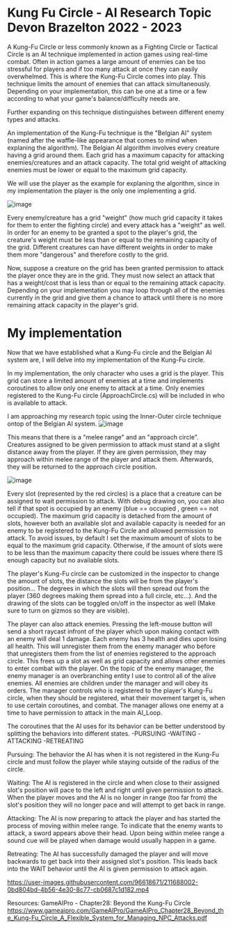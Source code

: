 # Kung Fu Circle - AI Research Topic Devon Brazelton 2022 - 2023

A Kung-Fu Circle or less commonly known as a Fighting Circle or Tactical Circle is an AI technique implemented in action games using real-time combat. 
Often in action games a large amount of enemies can be too stressful for players and if too many attack at once they can easily overwhelmed. This is where the
Kung-Fu Circle comes into play. This technique limits the amount of enemies that can attack simultaneously. Depending on your implementation, this can be one at a time or a few according to what your game's balance/difficulty needs are. 

Further expanding on this technique distinguishes between different enemy types and attacks.

An implementation of the Kung-Fu technique is the "Belgian AI" system (named after the waffle-like appearance that comes to mind when explaning the algorithm).
The Belgian AI algorithm involves every creature having a grid around them. Each grid has a maximum capacity for attacking enemies/creatures and an attack capacity.
The total grid weight of attacking enemies must be lower or equal to the maximum grid capacity.

We will use the player as the example for explaning the algorithm, since in my implementation the player is the only one implementing a grid.

![image](https://user-images.githubusercontent.com/96618671/211682943-5ad173d9-9465-46d4-abd1-c08850e348df.png)

Every enemy/creature has a grid "weight" (how much grid capacity it takes for them to enter the fighting circle) and every attack has a "weight" as well. In order for an enemy to be granted a spot to the player's grid, the creature's weight must be less than or equal to the remaining capacity of the grid.
Different creatures can have different weights in order to make them more "dangerous" and therefore costly to the grid.

Now, suppose a creature on the grid has been granted permission to attack the player once they are in the grid. They must now select an attack that has a weight/cost that is less than or equal to the remaining attack capacity. Depending on your implementation you may loop through all of the enemies currently in the grid and give them a chance to attack until there is no more remaining attack capacity in the player's grid.

# My implementation

Now that we have established what a Kung-Fu circle and the Belgian AI system are, I will delve into my implementation of the Kung-Fu circle.

In my implementation, the only character who uses a grid is the player.
This grid can store a limited amount of enemies at a time and implements coroutines to allow only one enemy to attack at a time.
Only enemies registered to the Kung-Fu circle (ApproachCircle.cs) will be included in who is available to attack.

I am approaching my research topic using the Inner-Outer circle technique ontop of the Belgian AI system. 
![image](https://user-images.githubusercontent.com/96618671/211686098-5be4f783-9e90-48c8-bb92-e2aa2ff1523b.png)

This means that there is a "melee range" and an "approach circle". Creatures assigned to be given permission to attack must stand at a slight distance away from the player. If they are given permission, they may approach within melee range of the player and attack them. Afterwards, they will be returned to the approach circle position.

![image](https://user-images.githubusercontent.com/96618671/211684212-5abdc7a0-a440-4993-a49a-7720e4032028.png)

Every slot (represented by the red circles) is a place that a creature can be assigned to wait permission to attack.
With debug drawing on, you can also tell if that spot is occupied by an enemy (blue == occupied , green == not occupied).
The maximum grid capacity is detached from the amount of slots, however both an available slot and available capacity is needed
for an enemy to be registered to the Kung-Fu Circle and allowed permission to attack. To avoid issues, by default I set the maximum amount of slots to be equal
to the maximum grid capacity. Otherwise, if the amount of slots were to be less than the maximum capacity there could be issues where there IS enough capacity but no available slots.

The player's Kung-Fu circle can be customized in the inspector to change the amount of slots, the distance the slots will be from the player's position...
The degrees in which the slots will then spread out from the player (360 degrees making them spread into a full circle, etc...). 
And the drawing of the slots can be toggled on/off in the inspector as well (Make sure to turn on gizmos so they are visible).

The player can also attack enemies. Pressing the left-mouse button will send a short raycast infront of the player which upon making contact with an enemy will deal 1 damage. Each enemy has 3 health and dies upon losing all health. This will unregister them from the enemy manager who before that unregisters them from the list of enemies registered to the approach circle. This frees up a slot as well as grid capacity and allows other enemies to enter combat with the player.
On the topic of the enemy manager, the enemy manager is an overbranching entity I use to control all of the alive enemies. All enemies are children under the manager and will obey its orders. The manager controls who is registered to the player's Kung-Fu circle, when they should be registered, what their movement target is, when to use certain coroutines, and combat. The manager allows one enemy at a time to have permission to attack in the main AI_Loop.

The coroutines that the AI uses for its behavior can be better understood by splitting the behaviors into different states.
-PURSUING
-WAITING
-ATTACKING
-RETREATING

Pursuing: The behavior the AI has when it is not registered in the Kung-Fu circle and must follow the player while staying outside of the radius of the circle.

Waiting: The AI is registered in the circle and when close to their assigned slot's position will pace to the left and right until given permission to attack. When the player moves and the AI is no longer in range (too far from) the slot's position they will no longer pace and will attempt to get back in range.

Attacking: The AI is now preparing to attack the player and has started the process of moving within melee range. To indicate that the enemy wants to attack, a sword appears above their head. Upon being within melee range a sound cue will be played when damage would usually happen in a game.

Retreating: The AI has successfully damaged the player and will move backwards to get back into their assigned slot's position. This leads back into the WAIT behavior until the AI is given permission to attack again.

https://user-images.githubusercontent.com/96618671/211688002-0bd804bd-4b56-4e30-8c77-cb0687c1d182.mp4

Resources:
GameAIPro - Chapter28: Beyond the Kung-Fu Circle
https://www.gameaipro.com/GameAIPro/GameAIPro_Chapter28_Beyond_the_Kung-Fu_Circle_A_Flexible_System_for_Managing_NPC_Attacks.pdf
